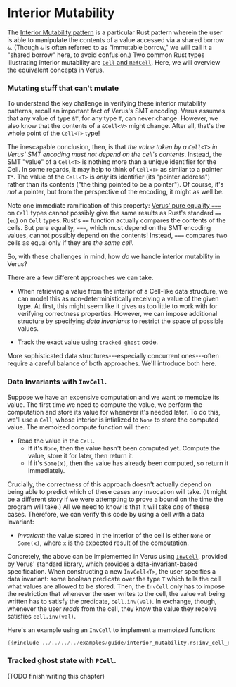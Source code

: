 # Interior Mutability

The [Interior Mutability pattern](https://doc.rust-lang.org/book/ch15-05-interior-mutability.html)
is a particular Rust pattern wherein the user is able to manipulate the contents of a value
accessed via a shared borrow `&`. (Though `&` is often referred to as "immutable borrow,"
we will call it a "shared borrow" here, to avoid confusion.)
Two common Rust types illustrating interior mutability are
[`Cell` and `RefCell`](https://doc.rust-lang.org/std/cell/).
Here, we will overview the equivalent concepts in Verus.

### Mutating stuff that can't mutate

To understand the key challenge in verifying these interior mutability patterns,
recall an important fact of Verus's SMT encoding. Verus assumes that any value of type `&T`,
for any type `T`, can never change. However, we also know that the contents of a
`&Cell<V>` might change. After all, that's the whole point of the `Cell<T>` type!

The inescapable conclusion, then, is that
_the value taken by a `Cell<T>` in Verus' SMT encoding must not depend on the cell's contents_.
Instead, the SMT "value" of a `Cell<T>` is nothing more than a unique identifier for the Cell.
In some regards, it may help to think of `Cell<T>` as similar to a pointer `T*`.
The value of the `Cell<T>` is _only_ its identifier (its "pointer address") rather than
its contents ("the thing pointed to be a pointer"). Of course, it's _not_ a pointer, but
from the perspective of the encoding, it might as well be.

Note one immediate ramification of this property:
[Verus' pure equality `===`](./equality.md) on `Cell` types cannot possibly
give the same results as Rust's standard `==` (`eq`) on `Cell` types.
Rust's `==` function actually compares the contents of the cells.
But pure equality, `===`, which must depend on the SMT encoding values,
cannot possibly depend on the contents!
Instead, `===` compares two cells as equal only if they are _the same cell_.

So, with these challenges in mind, how _do_ we handle interior mutability in Verus?

There are a few different approaches we can take.

 * When retrieving a value from the interior of a Cell-like data structure, we can model
   this as non-deterministically receiving a value of the given type.
   At first, this might seem like it gives us too little to work with for verifying
   correctness properties. However, we can impose additional structure by specifying
   _data invariants_ to restrict the space of possible values.

 * Track the exact value using `tracked ghost` code.

More sophisticated data structures---especially concurrent ones---often require a careful
balance of both approaches. We'll introduce both here.

### Data Invariants with `InvCell`.

Suppose we have an expensive computation and we want to memoize its value. The first time
we need to compute the value, we perform the computation and store its value for whenever
it's needed later. To do this, we'll use a `Cell`, whose interior is intialized to `None`
to store the computed value.
The memoized compute function will then:

 * Read the value in the `Cell`.
   * If it's `None`, then the value hasn't been computed yet.
     Compute the value, store it for later, then return it.
   * If it's `Some(x)`, then the value has already been computed,
     so return it immediately.

Crucially, the correctness of this approach doesn't actually depend on being able to
predict which of these cases any invocation will take. (It might be a different story if
we were attempting to prove a bound on the time the program will take.)
All we need to know is that it will take _one_ of these cases.
Therefore, we can verify this code by using a cell with a data invariant:

 * _Invariant:_ the value stored in the interior of the cell is either `None` or `Some(x)`,
   where `x` is the expected result of the computation.

Concretely, the above can be implemented in Verus using
[`InvCell`](https://verus-lang.github.io/verus/verusdoc/vstd/cell/struct.InvCell.html),
provided by Verus' standard library, which provides a data-invariant-based specification.
When constructing a new `InvCell<T>`, the user specifies a data invariant: some boolean predicate
over the type `T` which tells the cell what values are allowed to be stored.
Then, the `InvCell` only has to impose the restriction that whenever the user writes to the cell,
the value `val` being written has to satisfy the predicate, `cell.inv(val)`.
In exchange, though, whenever the user _reads_ from the cell, they know the value they
receive satisfies `cell.inv(val)`.

Here's an example using an `InvCell` to implement a memoized function:

```rust
{{#include ../../../../examples/guide/interior_mutability.rs:inv_cell_example}}
```

### Tracked ghost state with `PCell`.

(TODO finish writing this chapter)


